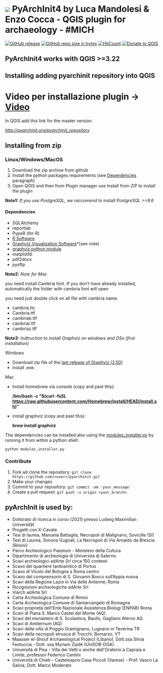 # ![](icon.png) PyArchInit4 by Luca Mandolesi & Enzo Cocca - QGIS plugin for archaeology - #MICH
[![GitHub release](https://img.shields.io/github/release/pyarchinit/pyarchinit.svg?style=flat-square)](https://github.com/pyarchinit/pyarchinit)
[![GitHub repo size in bytes](https://img.shields.io/github/repo-size/pyarchinit/pyarchinit.svg?style=flat-square)](https://github.com/pyarchinit/pyarchinit)
[![HitCount](http://hits.dwyl.io/pyarchinit/pyarchinit.svg)](http://hits.dwyl.io/pyarchinit/pyarchinit)
[![Donate to QGIS](https://img.shields.io/badge/donate%20to-QGIS-green.svg?style=flat-square)](http://qgis.org/en/site/getinvolved/donations.html)

## PyArchInit4 works with QGIS >=3.22

## Installing adding pyarchinit repository into QGIS

# Video per installazione plugin -> [Video](https://www.adarteinfo.it/archivio/pyarchinit-download/install.gif)

In QGIS add this link for the master version:

_http://pyarchinit.org/pyarchinit_repository_



## Installing from zip

### Linux/Windows/MacOS
1. Download the zip archive from github
2. Install the python packages requirements (see [Dependencies](#dependencies.) paragraph)
3. Open QGIS and then from Plugin manager use Install from ZIP to install the plugin


**Note1:** _If you use PostgreSQL, we raccomend to install PostgreSQL >=9.6_


#### Dependencies
* SQLAlchemy
* reportlab
* PypeR (for R)
* [R Software](https://www.r-project.org/)
* [Graphviz Visualization Software](https://www.graphviz.org/)*(see note)
* [graphviz python module](https://github.com/xflr6/graphviz)
* matplotlib
* pdf2docx
* pysftp

**Note2:** _Note for Mac_

you need install Cambria font. If you don't have already installed, automatically the folder with cambria font  will open 

you need just double click on all file with cambria name.
* cambria.ttc
* Cambria.ttf
* cambriab.ttf
* cambriai.ttf
* cambriaz.ttf

**Note3:** _Indtruction to install Graphviz on windows and OSx (first installation)_

Windows
- Download zip file of the [last release of Graphviz (2.50)](https://www.graphviz.org/download/)
- install .exe.

Mac
- Install homwbrew via console (copy and past this): 

  **/bin/bash -c "$(curl -fsSL https://raw.githubusercontent.com/Homebrew/install/HEAD/install.sh)"**
- install graphviz (copy and past this):

  **brew install graphviz**


The dependencies can be installed also using the [modules_installer.py](modules_installer.py) by running it from within a python shell:

```python modules_installer.py```

### Contribute
1. Fork ad clone the repository: ```git clone https://github.com/<user>/pyarchinit.git```
2. Make your changes
3. Commit to your repository: ```git commit -am 'your_message'```
4. Create a pull request: ```git push -u origin <your_branch>```


## pyArchInit is used by:

* Dottorato di ricerca in corso (2021) presso Ludwig Maximilian Universität
* Progetti con X-Cavate
* Tesi di laurea, Manuela Battaglia, Necropoli di Malignano, Sovicille (SI)
* Tesi di Laurea, Simona Gugnali, La Necropoli di Via Arnaldo da Brescia (Rimini)
* Parco Archeologico Paestum - Ministero della Cultura
* Dipartimento di archeologia di Università di Salerno
* Scavi archeologici adArte Srl circa 150 contesti
* Scavo del quartiere tardoanitico di Portus
* Scavo di Vicolo del Bologna a Roma centro
* Scavo del comprensorio di S. Giovanni Bosco sull’Appia nuova
* Scavi della Regione Lazio in Via delle Antenne, Roma
* Ricognizioni archeologiche adArte Srl 
* Viarch adArte Srl
* Carta Archeologica Comune di Rimini
* Carta Archeologica Comune di Santarcangelo di Romagna
* Scavi proprietà dell’Ente Nazionale Assistenza Biologi (ENPAB) Roma
* Scavi di Piana S. Marco Castel del Monte (AQ)
* Scavi del monastero di S. Scolastica, Baullo, Gagliano Aterno AQ
* Scavi di Amiternum (AQ)
* Scavi della villa di Poggio Gramignano, Lugnano in Teverina TR
* Scavi della necropoli etrusca di Trocchi, Bomarzo, VT
* Maasser el-Shouf Archaeological Project (Libano), Dott.ssa Silvia Festuccia - Dott. ssa Myriam Ziadé (UniSOB-DGA)
* Università di Pisa - Villa dei Vetti o anche dell'Oratorio a Capraia e Limite, professor Federico Cantini
* Università di Chieti - Castelseprio Casa Piccoli (Varese) - Prof. Vasco La Salvia, Dott. Marco Moderato
